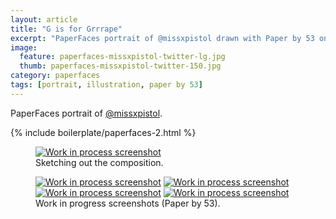 ```yaml
---
layout: article
title: "G is for Grrrape"
excerpt: "PaperFaces portrait of @missxpistol drawn with Paper by 53 on an iPad."
image: 
  feature: paperfaces-missxpistol-twitter-lg.jpg
  thumb: paperfaces-missxpistol-twitter-150.jpg
category: paperfaces
tags: [portrait, illustration, paper by 53]
---
```


PaperFaces portrait of [@missxpistol](http://twitter.com/missxpistol).

{% include boilerplate/paperfaces-2.html %}

<figure>
	<a href="{{ site.url }}/images/paperfaces-missxpistol-process-1-lg.jpg"><img src="{{ site.url }}/images/paperfaces-missxpistol-process-1-750.jpg" alt="Work in process screenshot"></a>
	<figcaption>Sketching out the composition.</figcaption>
</figure>

<figure class="half">
	<a href="{{ site.url }}/images/paperfaces-missxpistol-process-2-lg.jpg"><img src="{{ site.url }}/images/paperfaces-missxpistol-process-2-600.jpg" alt="Work in process screenshot"></a>
	<a href="{{ site.url }}/images/paperfaces-missxpistol-process-3-lg.jpg"><img src="{{ site.url }}/images/paperfaces-missxpistol-process-3-600.jpg" alt="Work in process screenshot"></a>
	<a href="{{ site.url }}/images/paperfaces-missxpistol-process-4-lg.jpg"><img src="{{ site.url }}/images/paperfaces-missxpistol-process-4-600.jpg" alt="Work in process screenshot"></a>
	<a href="{{ site.url }}/images/paperfaces-missxpistol-process-5-lg.jpg"><img src="{{ site.url }}/images/paperfaces-missxpistol-process-5-600.jpg" alt="Work in process screenshot"></a>
	<figcaption>Work in progress screenshots (Paper by 53).</figcaption>
</figure>